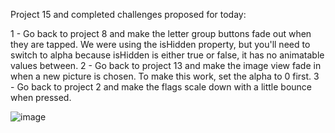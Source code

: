 Project 15 and completed challenges proposed for today: 

1 - Go back to project 8 and make the letter group buttons fade out when they are tapped. We were using the isHidden property, but you'll need to switch to alpha because isHidden is either true or false, it has no animatable values between.
2 - Go back to project 13 and make the image view fade in when a new picture is chosen. To make this work, set the alpha to 0 first.
3 - Go back to project 2 and make the flags scale down with a little bounce when pressed.

![image](https://github.com/lucasnsp/100DaysOfSwift/assets/122572631/b50e1f06-dbda-4f4e-addf-31d99a2ee671)

